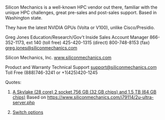 Silicon Mechanics is a well-known HPC vendor out there, familiar with the unique HPC challenges, great pre-sales and post-sales support. Based in Washington state.

They have the latest NVIDIA GPUs (Volta or V100), unlike Cisco/Presidio.

Greg Jones
       Education/Research/Gov't Inside Sales Account Manager
           866-352-1173, ext 140 (toll free)
           425-420-1315 (direct)
           800-748-8153 (fax)
           greg.jones@siliconmechanics.com

Silicon Mechanics, Inc.
www.siliconmechanics.com


Product and Warranty Technical Support
support@siliconmechanics.com  
Toll Free (888)746-3241   or  +1(425)420-1245

Quotes:

1) [A Skylake (28 core) 2 socket 756 GB (32 GB chips) and 1.5 TB (64 GB chips)](https://github.com/Pomona-ITS/hpc/blob/master/design/vendors/Silicon%20Mechanics/Silicon_Mechanics_Quote_343594.pdf)
    Based on https://www.siliconmechanics.com/i79114/2u-ultra-server.php

2) [Switch options](https://github.com/Pomona-ITS/hpc/blob/master/design/vendors/Silicon%20Mechanics/Silicon_Mechanics_Quote_343597.pdf)
